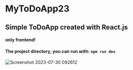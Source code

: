 ﻿# MyToDoApp23

## Simple ToDoApp created with React.js

#### only frontend!

#### The project directory, you can run with: `npm run dev`

![Screenshot 2023-07-30 092612](https://github.com/CarolaZapp/MyToDoApp23/assets/101559000/9d169a21-9251-4262-bff5-deeb0a6eea7c)


